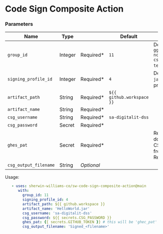 # Code Sign Composite Action

### Parameters
| Name | Type |      | Default | Note | 
| ---- | ---- | ---- | ----- | ---- |
`group_id` | Integer | Required* | `11` | Defaults to `gg-app-ncipher-csg-p-da-team` id
`signing_profile_id` | Integer | Required* | `4` | Defaults to `jar` signing profile id
`artifact_path` | String | Required* | `${{ github.workspace }}` 
`artifact_name` | String | Required* |
`csg_username` | String | Required* | `sa-digitalit-dss`
`csg_password` | Secret | Required* |
`ghes_pat` | Secret | Required* | | Required for downloading CSG CLI from GitHub Release
`csg_output_filename` | String | *Optional*

Usage:
```yaml
   - uses: sherwin-williams-co/sw-code-sign-composite-action@main
      with:
        group_id: 11
        signing_profile_id: 4
        artifact_path: ${{ github.workspace }}
        artifact_name: 'HelloWorld.jar'
        csg_username: 'sa-digitalit-dss'
        csg_password: ${{ secrets.CSG_PASSWORD }}
        ghes_pat: {{ secrets.GITHUB_TOKEN }} # this will be 'ghec_pat' once repo moves
        csg_output_filename: 'Signed_<filename>'
```
